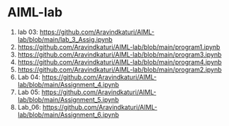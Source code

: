 # AIML-lab
1) lab 03: https://github.com/Aravindkaturi/AIML-lab/blob/main/lab_3_Assig.ipynb
2) https://github.com/Aravindkaturi/AIML-lab/blob/main/program1.ipynb
3) https://github.com/Aravindkaturi/AIML-lab/blob/main/program3.ipynb
4) https://github.com/Aravindkaturi/AIML-lab/blob/main/program4.ipynb
5) https://github.com/Aravindkaturi/AIML-lab/blob/main/program2.ipynb
6) Lab 04: https://github.com/Aravindkaturi/AIML-lab/blob/main/Assignment_4.ipynb
7) Lab 05: https://github.com/Aravindkaturi/AIML-lab/blob/main/Assignment_5.ipynb
8) Lab_06: https://github.com/Aravindkaturi/AIML-lab/blob/main/Assignment_6.ipynb
